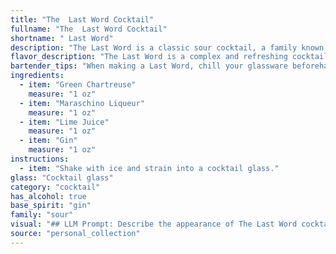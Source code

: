 ```yaml
---
title: "The  Last Word Cocktail"
fullname: "The  Last Word Cocktail"
shortname: " Last Word"
description: "The Last Word is a classic sour cocktail, a family known for its tart, refreshing flavors.  Created in the 1920s at the Detroit Athletic Club, it's a potent blend of green Chartreuse, maraschino liqueur, lime juice, and gin, making it a sophisticated and complex drink. "
flavor_description: "The Last Word is a complex and refreshing cocktail with a bright, herbaceous character.  The Green Chartreuse dominates with its unique, minty and herbal notes.  Maraschino adds a sweet, cherry-like sweetness balanced by the tart lime juice.  Gin provides a subtle juniper backbone. The result is a well-balanced, slightly bitter, and intensely aromatic drink that lingers on the palate. "
bartender_tips: "When making a Last Word, chill your glassware beforehand.  Shake vigorously with ice, using a good quality gin for optimal flavor.  Strain into a chilled coupe glass, and use a high-quality Green Chartreuse for its complex herbal notes.  The perfect Last Word balances bitterness, sweetness, and citrus, so adjust the lime juice for your desired taste. "
ingredients:
  - item: "Green Chartreuse"
    measure: "1 oz"
  - item: "Maraschino Liqueur"
    measure: "1 oz"
  - item: "Lime Juice"
    measure: "1 oz"
  - item: "Gin"
    measure: "1 oz"
instructions:
  - item: "Shake with ice and strain into a cocktail glass."
glass: "Cocktail glass"
category: "cocktail"
has_alcohol: true
base_spirit: "gin"
family: "sour"
visual: "## LLM Prompt: Describe the appearance of The Last Word cocktail.Imagine a cocktail glass filled with a vibrant, **emerald green liquid**.  The color is reminiscent of a **lush forest, with hints of lime and mint**.  **Tiny bubbles rise gently** from the depths, creating a **sparkling, ethereal effect**.  A **thin sliver of lime peel**, its **green hue mirroring the drink**, rests gracefully on the rim, **adding a touch of elegance**. The **chilled condensation** on the glass further enhances the **visual appeal**, creating a **shimmering, frosted effect**. **What words would you use to describe this cocktail's appearance?**  Is it **refreshing**, **inviting**, **sophisticated**, **elegant**, **complex**?  **Capture the essence of this visual experience in your words.** "
source: "personal_collection"
---
```



